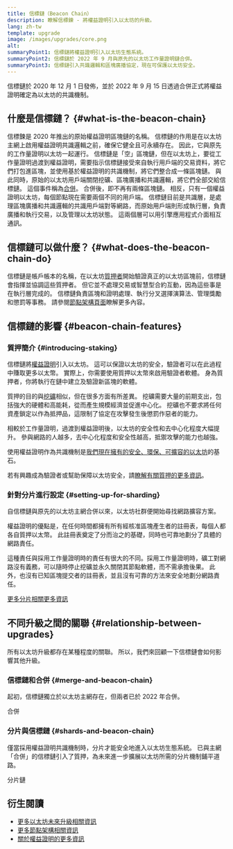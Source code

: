 ```yaml
---
title: 信標鏈（Beacon Chain）
description: 瞭解信標鍊 - 將權益證明引入以太坊的升級。
lang: zh-tw
template: upgrade
image: /images/upgrades/core.png
alt:
summaryPoint1: 信標鏈將權益證明引入以太坊生態系統。
summaryPoint2: 信標鏈於 2022 年 9 月與原先的以太坊工作量證明鏈合併。
summaryPoint3: 信標鏈引入共識邏輯和區塊廣播協定，現在可保護以太坊安全。
---
```


<UpgradeStatus isShipped dateKey="page-upgrades:page-upgrades-beacon-date">
  信標鏈於 2020 年 12 月 1 日發佈，並於 2022 年 9 月 15 日透過合併正式將權益證明確定為以太坊的共識機制。
</UpgradeStatus>

## 什麼是信標鏈？ {#what-is-the-beacon-chain}

信標鍊是 2020 年推出的原始權益證明區塊鏈的名稱。 信標鏈的作用是在以太坊主網上啟用權益證明共識邏輯之前，確保它健全且可永續存在。 因此，它與原先的工作量證明以太坊一起運行。 信標鏈是「空」區塊鏈，但在以太坊上，要從工作量證明過渡到權益證明，需要指示信標鏈接受來自執行用戶端的交易資料，將它們打包進區塊，並使用基於權益證明的共識機制，將它們整合成一條區塊鏈。 與此同時，原始的以太坊用戶端關閉挖礦、區塊廣播和共識邏輯，將它們全部交給信標鏈。 這個事件稱為[合併](/roadmap/merge/)。 合併後，即不再有兩條區塊鏈。 相反，只有一個權益證明以太坊，每個節點現在需要兩個不同的用戶端。 信標鏈目前是共識層，是處理區塊廣播和共識邏輯的共識用戶端對等網路，而原始用戶端則形成執行層，負責廣播和執行交易，以及管理以太坊狀態。 這兩個層可以用引擎應用程式介面相互通訊。

## 信標鏈可以做什麼？ {#what-does-the-beacon-chain-do}

信標鏈是帳戶帳本的名稱，在以太坊[質押者](/staking/)開始驗證真正的以太坊區塊前，信標鏈會指揮並協調這些質押者。 但它並不處理交易或智慧型合約互動，因為這些事是在執行層完成的。 信標鏈負責區塊和證明處理、執行分叉選擇演算法、管理獎勵和懲罰等事務。 請參閱[節點架構頁面](/developers/docs/nodes-and-clients/node-architecture/#node-comparison)瞭解更多內容。

## 信標鏈的影響 {#beacon-chain-features}

### 質押簡介 {#introducing-staking}

信標鏈將[權益證明](/developers/docs/consensus-mechanisms/pos/)引入以太坊。 這可以保證以太坊的安全，驗證者可以在此過程中賺取更多以太幣。 實際上，你需要使用質押以太幣來啟用驗證者軟體。 身為質押者，你將執行在鏈中建立及驗證新區塊的軟體。

質押的目的與[挖礦](/developers/docs/consensus-mechanisms/pow/mining/)相似，但在很多方面有所差異。 挖礦需要大量的前期支出，包括強大的硬體和高能耗，從而產生規模經濟並促進中心化。 挖礦也不要求將任何資產鎖定以作為抵押品，這限制了協定在攻擊發生後懲罰作惡者的能力。

相較於工作量證明，過渡到權益證明後，以太坊的安全性和去中心化程度大幅提升。 參與網路的人越多，去中心化程度和安全性越高，抵禦攻擊的能力也越強。

使用權益證明作為共識機制是[我們現在擁有的安全、環保、可擴容的以太坊](/roadmap/vision/)的基石。

<Alert variant="update">
<Emoji text=":money_bag:" className="text-4xl"/>
<AlertContent>
<AlertDescription>
  若有興趣成為驗證者或幫助保障以太坊安全，請<a href="/staking/">瞭解有關質押的更多資訊</a>。
</AlertDescription>
</AlertContent>
</Alert>

### 針對分片進行設定 {#setting-up-for-sharding}

自信標鏈與原先的以太坊主網合併以來，以太坊社群便開始尋找網路擴容方案。

權益證明的優點是，在任何時間都擁有所有經核准區塊產生者的註冊表，每個人都各自質押以太幣。 此註冊表奠定了分而治之的基礎，同時也可靠地劃分了具體的網路責任。

這種責任與採用工作量證明時的責任有很大的不同。採用工作量證明時，礦工對網路沒有義務，可以隨時停止挖礦並永久關閉其節點軟體，而不需承擔後果。 此外，也沒有已知區塊提交者的註冊表，並且沒有可靠的方法來安全地劃分網路責任。

[更多分片相關更多資訊](/roadmap/danksharding/)

## 不同升級之間的關聯 {#relationship-between-upgrades}

所有以太坊升級都存在某種程度的關聯。 所以，我們來回顧一下信標鏈會如何影響其他升級。

### 信標鏈和合併 {#merge-and-beacon-chain}

起初，信標鏈獨立於以太坊主網存在，但兩者已於 2022 年合併。

<ButtonLink href="/roadmap/merge/">
  合併
</ButtonLink>

### 分片與信標鏈 {#shards-and-beacon-chain}

僅當採用權益證明共識機制時，分片才能安全地進入以太坊生態系統。 已與主網「合併」的信標鏈引入了質押，為未來進一步擴展以太坊所需的分片機制鋪平道路。

<ButtonLink href="/roadmap/danksharding/">
  分片鏈
</ButtonLink>

## 衍生閱讀

- [更多以太坊未來升級相關資訊](/roadmap/vision)
- [更多節點架構相關資訊](/developers/docs/nodes-and-clients/node-architecture)
- [關於權益證明的更多資訊](/developers/docs/consensus-mechanisms/pos)
